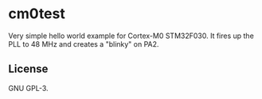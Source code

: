 # cm0test
Very simple hello world example for Cortex-M0 STM32F030. It fires up the PLL to
48 MHz and creates a "blinky" on PA2.

## License
GNU GPL-3.
